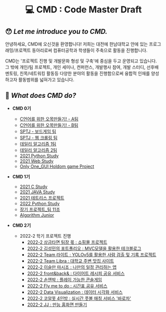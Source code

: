 <div align ="center">
    <h1>💻 CMD : Code Master Draft</h1>
</div>

## 😯 *Let me introduce you to CMD.*
안녕하세요, CMD에 오신것을 환영합니다!
저희는 대전에 한남대학교 안에 있는 프로그래밍/프로젝트 동아리로써 컴퓨터공학과 학생들이 주축으로 활동을 진행합니다.
  
CMD는 '프로젝트 진행 및 개발문화 형성 및 구축'에 중심을 두고 운영되고 있습니다.  
그 밖에 개인/팀 프로젝트, 개인 세미나, 컨퍼런스, 개발행사 참여, 개발 스터디, 선후배 멘토링, 친목/네트워킹 활동등 다양한 분야의 활동을 진행함으로써 융합적 인재를 양성하고자 활동범위를 넓혀가고 있습니다. 

## 😤 *What does CMD do?*
- **CMD 0기**
    - [C언어를 위한 오목만들기! - A팀](https://github.com/Team-CMD/StarterSeason_Winter_Team_A)
    - [C언어를 위한 오목만들기! - B팀](https://github.com/Team-CMD/StarterSeason_Winter_Team_B)
    - [SPTJ - 보드게임 팀](https://github.com/Team-CMD/SPTJ_BoardGame)
    - [SPTJ - 웹 크롤링 팀](https://github.com/Team-CMD/SPTJ_Web-Crawling)
    - [데일리 알고리즘 1팀](https://github.com/Team-CMD/Daily_Algorithm-Study)
    - [데일리 알고리즘 2팀](https://github.com/Team-CMD/Daily_Algorithm-Study2)
    - [2021 Python Study](https://github.com/Team-CMD/2021-CMD-Python_Language)
    - [2021 Web Study](https://github.com/Team-CMD/Web_Study)
    - [Only One_GUI Holdom game Project](https://github.com/Team-CMD/Only-One)  
    
- **CMD 1기**
    - [2021 C Study](https://github.com/Team-CMD/2021-CMD-C_Language)
    - [2021 JAVA Study](https://github.com/Team-CMD/JAVA_STUDY)
    - [2021 테트리스 프로젝트](https://github.com/Team-CMD/2021_TETRIS)
    - [2022 Python Study](https://github.com/Team-CMD/2022-python-study) 
    - [장기 프로젝트_팀 11조](https://github.com/Team-CMD/Project-team11)
    - [Algorithm Junior](https://github.com/Team-CMD/algorithm-junior)  
    
- **CMD 2기**  
    - 2022-2 학기 프로젝트 진행
        - [2022-2 상금타면 팀장 몫 : 쇼핑몰 프로젝트](https://github.com/Team-CMD/Leader-have-money)
        - [2022-2 김성민의 포트폴리오 : MVC모델을 활용한 테크블로그](https://github.com/Team-CMD/Sungmins-Portfolio)  
        - [2022-2 Team 라이트 : YOLOv5를 활용한 사람 검출 및 기록 프로젝트](https://github.com/Team-CMD/Team-Light)  
        - [2022-2 Team Libra : 대학교 주변 맛집 사이트](https://github.com/Team-CMD/Team-Libra)
        - [2022-2 이슬만 마시조 : 나만의 일정 관리하는 앱](https://github.com/Team-CMD/Only-drink-the-dew)
        - [2022-2 front&back& : 다이어트 레시피 공유 서비스](https://github.com/Team-CMD/Living-Food)
        - [2022-2 손앤박 : 플레이 가능한 콘솔게임](https://github.com/Team-CMD/Let-s-Packman)
        - [2022-2 Fly me to do : 시간표 공유 서비스](https://github.com/Team-CMD/Fly-me-to-do)
        - [2022-2 Data Visualization : 데이터 시각화 서비스](https://github.com/Team-CMD/Data_Visualization)
        - [2022-2 코알못 4인방 : 실시간 풋볼 매칭 서비스 '바로차']()
        - [2022-2 JJ : 만능 홈화면 만들기]()
